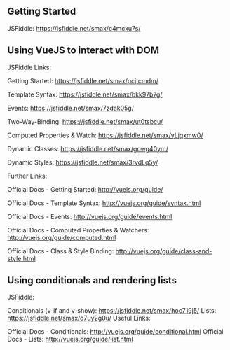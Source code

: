 ## Getting Started

JSFiddle: https://jsfiddle.net/smax/c4mcxu7s/



## Using VueJS to interact with DOM

JSFiddle Links:

Getting Started: https://jsfiddle.net/smax/pcjtcmdm/

Template Syntax: https://jsfiddle.net/smax/bkk97b7g/

Events: https://jsfiddle.net/smax/7zdak05g/

Two-Way-Binding: https://jsfiddle.net/smax/ut0tsbcu/

Computed Properties & Watch: https://jsfiddle.net/smax/yLjqxmw0/

Dynamic Classes: https://jsfiddle.net/smax/gowg40ym/

Dynamic Styles: https://jsfiddle.net/smax/3rvdLq5y/

Further Links:

Official Docs - Getting Started: http://vuejs.org/guide/

Official Docs - Template Syntax: http://vuejs.org/guide/syntax.html

Official Docs - Events: http://vuejs.org/guide/events.html

Official Docs - Computed Properties & Watchers: http://vuejs.org/guide/computed.html

Official Docs - Class & Style Binding: http://vuejs.org/guide/class-and-style.html

## Using conditionals and rendering lists

JSFiddle:

Conditionals (v-if and v-show): https://jsfiddle.net/smax/hoc719j5/
Lists: https://jsfiddle.net/smax/o7uy2g0u/
Useful Links:

Official Docs - Conditionals: http://vuejs.org/guide/conditional.html
Official Docs - Lists: http://vuejs.org/guide/list.html
